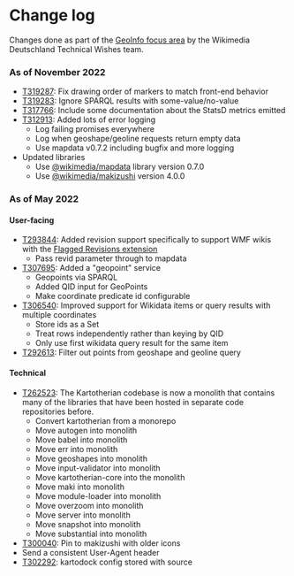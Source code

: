 # Change log

Changes done as part of the
[GeoInfo focus area](https://phabricator.wikimedia.org/tag/wmde-geoinfo-focusarea/)
by the Wikimedia Deutschland Technical Wishes team.

### As of November 2022

* [T319287](https://phabricator.wikimedia.org/T319287): Fix drawing order of markers to match front-end behavior
* [T319283](https://phabricator.wikimedia.org/T319283): Ignore SPARQL results with some-value/no-value
* [T317766](https://phabricator.wikimedia.org/T317766): Include some documentation about the StatsD metrics emitted
* [T312913](https://phabricator.wikimedia.org/T312913): Added lots of error logging
    * Log failing promises everywhere
    * Log when geoshape/geoline requests return empty data
    * Use mapdata v0.7.2 including bugfix and more logging
* Updated libraries
    * Use [@wikimedia/mapdata](https://www.npmjs.com/package/@wikimedia/mapdata) library version 0.7.0
    * Use [@wikimedia/makizushi](https://www.npmjs.com/package/@wikimedia/makizushi) version 4.0.0

### As of May 2022

#### User-facing
* [T293844](https://phabricator.wikimedia.org/T293844): Added revision support
  specifically to support WMF wikis with the
  [Flagged Revisions extension](https://www.mediawiki.org/wiki/Extension:FlaggedRevs)
    * Pass revid parameter through to mapdata
* [T307695](https://phabricator.wikimedia.org/T307695): Added a "geopoint"
  service
    * Geopoints via SPARQL
    * Added QID input for GeoPoints
    * Make coordinate predicate id configurable
* [T306540](https://phabricator.wikimedia.org/T306540): Improved support for
  Wikidata items or query results with multiple coordinates
    * Store ids as a Set
    * Treat rows independently rather than keying by QID
    * Only use first wikidata query result for the same item
* [T292613](https://phabricator.wikimedia.org/T292613): Filter out points from
  geoshape and geoline query

#### Technical
* [T262523](https://phabricator.wikimedia.org/T262523): The Kartotherian
  codebase is now a monolith that contains many of the libraries that have been
  hosted in separate code repositories before.
    * Convert kartotherian from a monorepo
    * Move autogen into monolith
    * Move babel into monolith
    * Move err into monolith
    * Move geoshapes into monolith
    * Move input-validator into monolith
    * Move kartotherian-core into the monolith
    * Move maki into monolith
    * Move module-loader into monolith
    * Move overzoom into monolith
    * Move server into monolith
    * Move snapshot into monolith
    * Move substantial into monolith
* [T300040](https://phabricator.wikimedia.org/T300040): Pin to makizushi with
  older icons
* Send a consistent User-Agent header
* [T302292](https://phabricator.wikimedia.org/T302292): kartodock config stored
  with source
